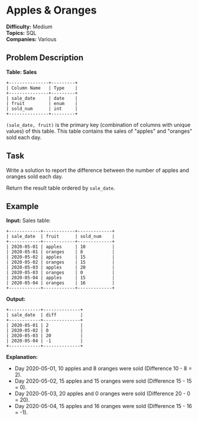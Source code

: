 # Apples & Oranges

**Difficulty:** Medium  
**Topics:** SQL  
**Companies:** Various  

## Problem Description

**Table: Sales**

```
+---------------+---------+
| Column Name   | Type    |
+---------------+---------+
| sale_date     | date    |
| fruit         | enum    | 
| sold_num      | int     | 
+---------------+---------+
```

`(sale_date, fruit)` is the primary key (combination of columns with unique values) of this table.
This table contains the sales of "apples" and "oranges" sold each day.

## Task

Write a solution to report the difference between the number of apples and oranges sold each day.

Return the result table ordered by `sale_date`.

## Example

**Input:**
Sales table:
```
+------------+------------+-------------+
| sale_date  | fruit      | sold_num    |
+------------+------------+-------------+
| 2020-05-01 | apples     | 10          |
| 2020-05-01 | oranges    | 8           |
| 2020-05-02 | apples     | 15          |
| 2020-05-02 | oranges    | 15          |
| 2020-05-03 | apples     | 20          |
| 2020-05-03 | oranges    | 0           |
| 2020-05-04 | apples     | 15          |
| 2020-05-04 | oranges    | 16          |
+------------+------------+-------------+
```

**Output:**
```
+------------+--------------+
| sale_date  | diff         |
+------------+--------------+
| 2020-05-01 | 2            |
| 2020-05-02 | 0            |
| 2020-05-03 | 20           |
| 2020-05-04 | -1           |
+------------+--------------+
```

**Explanation:**
- Day 2020-05-01, 10 apples and 8 oranges were sold (Difference 10 - 8 = 2).
- Day 2020-05-02, 15 apples and 15 oranges were sold (Difference 15 - 15 = 0).
- Day 2020-05-03, 20 apples and 0 oranges were sold (Difference 20 - 0 = 20).
- Day 2020-05-04, 15 apples and 16 oranges were sold (Difference 15 - 16 = -1).
